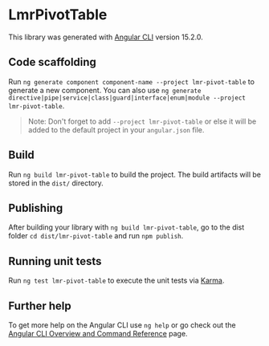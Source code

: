 # LmrPivotTable

This library was generated with [Angular CLI](https://github.com/angular/angular-cli) version 15.2.0.

## Code scaffolding

Run `ng generate component component-name --project lmr-pivot-table` to generate a new component. You can also use `ng generate directive|pipe|service|class|guard|interface|enum|module --project lmr-pivot-table`.
> Note: Don't forget to add `--project lmr-pivot-table` or else it will be added to the default project in your `angular.json` file. 

## Build

Run `ng build lmr-pivot-table` to build the project. The build artifacts will be stored in the `dist/` directory.

## Publishing

After building your library with `ng build lmr-pivot-table`, go to the dist folder `cd dist/lmr-pivot-table` and run `npm publish`.

## Running unit tests

Run `ng test lmr-pivot-table` to execute the unit tests via [Karma](https://karma-runner.github.io).

## Further help

To get more help on the Angular CLI use `ng help` or go check out the [Angular CLI Overview and Command Reference](https://angular.io/cli) page.
